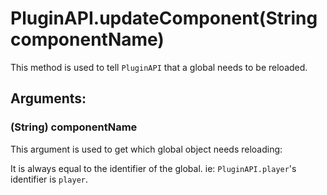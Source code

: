 # PluginAPI.updateComponent(String componentName)
This method is used to tell `PluginAPI` that a global needs to be reloaded.

## Arguments:

### (String) componentName
This argument is used to get which global object needs reloading:

It is always equal to the identifier of the global. ie: `PluginAPI.player`'s identifier is `player`.